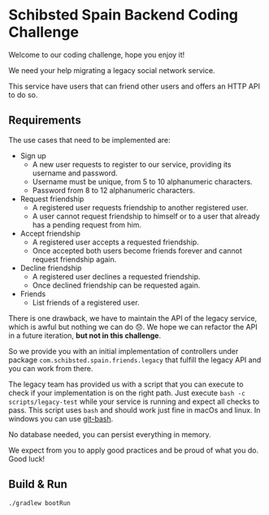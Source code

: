 # Schibsted Spain Backend Coding Challenge

Welcome to our coding challenge, hope you enjoy it!

We need your help migrating a legacy social network service.

This service have users that can friend other users and offers an HTTP API to do so.

## Requirements

The use cases that need to be implemented are:

* Sign up
  * A new user requests to register to our service, providing its username and password.
  * Username must be unique, from 5 to 10 alphanumeric characters.
  * Password from 8 to 12 alphanumeric characters.
* Request friendship
  * A registered user requests friendship to another registered user.
  * A user cannot request friendship to himself or to a user that already has a pending request from him.
* Accept friendship
  * A registered user accepts a requested friendship.
  * Once accepted both users become friends forever and cannot request friendship again.
* Decline friendship
  * A registered user declines a requested friendship.
  * Once declined friendship can be requested again.
* Friends
  * List friends of a registered user.

There is one drawback, we have to maintain the API of the legacy service, which is awful but nothing we can do 😞.
We hope we can refactor the API in a future iteration, **but not in this challenge**.

So we provide you with an initial implementation of controllers under package `com.schibsted.spain.friends.legacy` that fulfill the legacy API and you can work from there.

The legacy team has provided us with a script that you can execute to check if your implementation is on the right path.
Just execute `bash -c scripts/legacy-test` while your service is running and expect all checks to pass.
This script uses `bash` and should work just fine in macOs and linux. In windows you can use [git-bash](https://gitforwindows.org/).

No database needed, you can persist everything in memory.

We expect from you to apply good practices and be proud of what you do. Good luck!

## Build & Run

`./gradlew bootRun`
